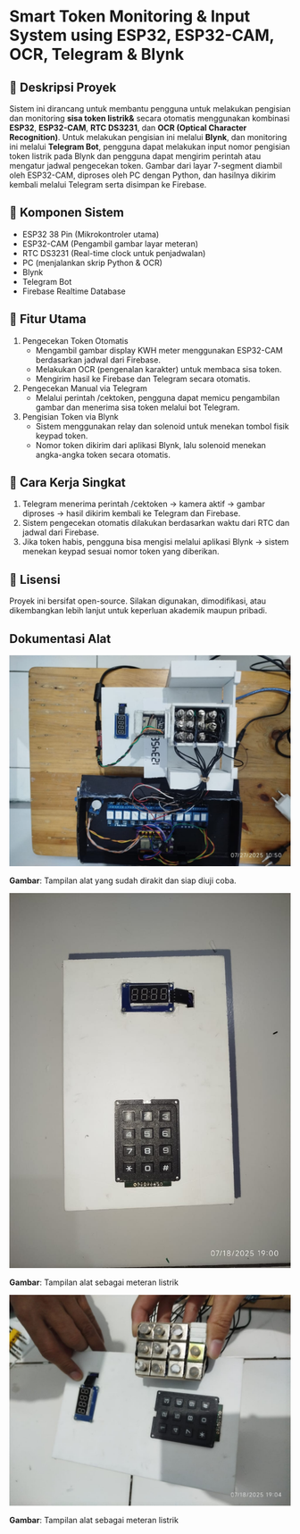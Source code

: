 # Smart Token Monitoring & Input System using ESP32, ESP32-CAM, OCR, Telegram & Blynk

## 📌 Deskripsi Proyek
Sistem ini dirancang untuk membantu pengguna untuk melakukan pengisian dan monitoring **sisa token listrik&** secara otomatis menggunakan kombinasi **ESP32**, **ESP32-CAM**, **RTC DS3231**, dan **OCR (Optical Character Recognition)**.
Untuk melakukan pengisian ini melalui **Blynk**, dan monitoring ini melalui **Telegram Bot**, pengguna dapat melakukan input nomor pengisian token listrik pada Blynk dan pengguna dapat mengirim perintah atau mengatur jadwal pengecekan token. Gambar dari layar 7-segment diambil oleh ESP32-CAM, diproses oleh PC dengan Python, dan hasilnya dikirim kembali melalui Telegram serta disimpan ke Firebase.

## 🧩 Komponen Sistem
- ESP32 38 Pin (Mikrokontroler utama)
- ESP32-CAM (Pengambil gambar layar meteran)
- RTC DS3231 (Real-time clock untuk penjadwalan)
- PC (menjalankan skrip Python & OCR)
- Blynk
- Telegram Bot
- Firebase Realtime Database

## 🚀 Fitur Utama
1. Pengecekan Token Otomatis
   - Mengambil gambar display KWH meter menggunakan ESP32-CAM berdasarkan jadwal dari Firebase.
   - Melakukan OCR (pengenalan karakter) untuk membaca sisa token.
   - Mengirim hasil ke Firebase dan Telegram secara otomatis.
2. Pengecekan Manual via Telegram
   - Melalui perintah /cektoken, pengguna dapat memicu pengambilan gambar dan menerima sisa token melalui bot Telegram.
3. Pengisian Token via Blynk
   - Sistem menggunakan relay dan solenoid untuk menekan tombol fisik keypad token.
   - Nomor token dikirim dari aplikasi Blynk, lalu solenoid menekan angka-angka token secara otomatis.

## 📲 Cara Kerja Singkat
1. Telegram menerima perintah /cektoken → kamera aktif → gambar diproses → hasil dikirim kembali ke Telegram dan Firebase.
2. Sistem pengecekan otomatis dilakukan berdasarkan waktu dari RTC dan jadwal dari Firebase.
3. Jika token habis, pengguna bisa mengisi melalui aplikasi Blynk → sistem menekan keypad sesuai nomor token yang diberikan.

## 📎 Lisensi
Proyek ini bersifat open-source. Silakan digunakan, dimodifikasi, atau dikembangkan lebih lanjut untuk keperluan akademik maupun pribadi.

## Dokumentasi Alat

![Alat Utama](dokumentasi/tampak-keseluruhan-alat.jpg)

**Gambar**: Tampilan alat yang sudah dirakit dan siap diuji coba.

![Alat Implementasi Meteran](dokumentasi/implementasi-meteran.jpg)

**Gambar**: Tampilan alat sebagai meteran listrik

![Alat Implementasi Solenoid pada Keypad](dokumentasi/implementasi-meteran-solenoid.jpg)

**Gambar**: Tampilan alat sebagai meteran listrik
